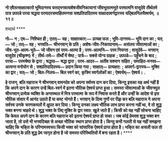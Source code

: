 **नो एवैतत्साक्षात्कारो भूमिदानस्य यत्तद्भगवत्यशेषजीवनिकायानां जीवभूतात्मभूते परमात्मनि वासुदेवे** **तीर्थतमे पात्र उपपन्ने परया श्रद्धया परमादरसमाहितमनसा सश्प्रतिपादितस्य साक्षादपवर्गद्वारस्य** **यद्बिलनिलयैश्वर्यम्. ॥ १९॥** 

शब्दार्थ **** 

**नो—** **न** **; एव—** **निश्चित ही** **; एतत्—** **यह** **; साक्षात्कार:—** **प्रत्यक्ष फल** **; भूमि-दानस्य—** **भूमि दान का** **; यत्—** **जो** **; तत्—** **वह** **;** **भगवति—** **श्रीभगवान् के प्रति** **; अशेष-जीव-निकायानाम्—** **असंलय जीवात्माओं का** **; जीव-भूत-आत्म-भूते—** **जो जीवन एवं** **परम-आत्मा है** **; परम-आत्मनि—** **परम नियन्ता** **; वासुदेवे—** **भगवान् वासुदेव (श्रीकृष्ण) में** **; तीर्थ-तमे—** **तीर्थों में श्रेष्ठ** **; पात्रे—** **सबसे योग्य ग्राहक** **; उपपन्ने—** **पहुँचने के बाद** **; परया—** **परमश्रेष्ठ के द्वारा** **; श्रद्धया—** **श्रद्धा द्वारा** **; परम-आदर—** **अतीव सश्मान** **सहित** **; समाहित-मनसा—** **अत्यन्त मनोयोग से** **; सश्प्रतिपादितस्य—** **प्रदान किया गया** **; साक्षात्—** **प्रत्यक्षत:** **; अपवर्ग-द्वारस्य—** **मुक्ति का द्वार** **; यत्—** **जो** **; बिल-निलय—** **बिल स्वर्ग का, कृत्रिम स्वर्गलोकों का** **; ऐश्वर्यम्—** **ऐश्वर्य।** **.** 

**हे राजन्, बलि महाराज ने श्रीभगवान् वामनदेव को अपना सर्वस्व दान कर दिया, किन्तु** **इसका यह अर्थ नहीं है कि अपने दान के कारण उन्हें बिल-स्वर्ग में इतना भौतिक ऐश्वर्य प्राप्त** **हुआ। समस्त जीवात्माओं के जीवनमूल श्रीभगवान् प्रत्येक व्यक्ति के अन्तस्थल में मित्र परमात्मा** **के रूप में निवास करते हैं और उन्हीं के आदेश से इस भौतिक संसार में आनंद उठाते हैं या कष्ट** **भोगते हैं। भगवान् के दिव्य गुणों पर रीझ कर बलि महाराज ने अपना सर्वस्व उनके** **चरणकमलों में अॢपत कर दिया। किन्तु उनका लक्ष्य भौतिक लाभ प्राप्त करना नहीं था, वे तो** **शुद्ध भक्त बनना चाहते थे। शुद्ध भक्त के लिए मुक्ति के द्वार स्वत: खुले जाते हैं। किसी को यह** **नहीं सोचना चाहिए कि केवल अपने दान के कारण बलि महाराज को इतना ऐश्वर्य प्राप्त हो** **सका। जब कोई प्रेमवश शुद्ध भक्त बन जाता है, तो उसे भी भगवदिच्छा से अच्छा भौतिक** **स्थान प्राप्त होता है। किन्तु कभी गलती से यह नहीं समझना चाहिए कि भकि्त के** **परिणामस्वरूप किसी भक्त को सांसारिक ऐश्वर्य प्राप्त होता है। भकि्त का असली फल तो** **श्रीभगवान् के प्रति शुद्ध प्रेम जागृत होना है जो समस्त परिस्थितियों में बना रहता है।** **** 